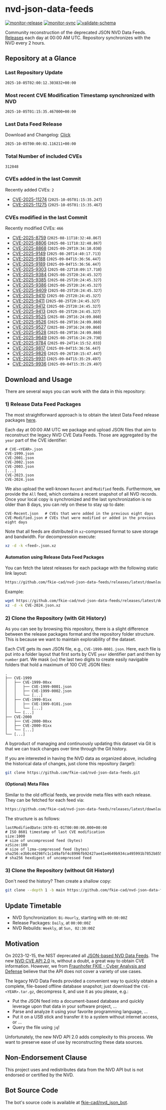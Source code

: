 # nvd-json-data-feeds

[![monitor-release](https://github.com/fkie-cad/nvd-json-data-feeds/actions/workflows/monitor_release.yml/badge.svg)](https://github.com/fkie-cad/nvd-json-data-feeds/actions/workflows/monitor_release.yml)
[![monitor-sync](https://github.com/fkie-cad/nvd-json-data-feeds/actions/workflows/monitor_sync.yml/badge.svg)](https://github.com/fkie-cad/nvd-json-data-feeds/actions/workflows/monitor_sync.yml)
[![validate-schema](https://github.com/fkie-cad/nvd-json-data-feeds/actions/workflows/validate_schema.yml/badge.svg)](https://github.com/fkie-cad/nvd-json-data-feeds/actions/workflows/validate_schema.yml)

Community reconstruction of the deprecated JSON NVD Data Feeds.
[Releases](https://github.com/fkie-cad/nvd-json-data-feeds/releases/latest) each day at 00:00 AM UTC.
Repository synchronizes with the NVD every 2 hours.

## Repository at a Glance

### Last Repository Update

```plain
2025-10-05T02:00:12.303832+00:00
```

### Most recent CVE Modification Timestamp synchronized with NVD

```plain
2025-10-05T01:15:35.467000+00:00
```

### Last Data Feed Release

Download and Changelog: [Click](https://github.com/fkie-cad/nvd-json-data-feeds/releases/latest)

```plain
2025-10-05T00:00:02.116211+00:00
```

### Total Number of included CVEs

```plain
312848
```

### CVEs added in the last Commit

Recently added CVEs: `2`

- [CVE-2025-11274](CVE-2025/CVE-2025-112xx/CVE-2025-11274.json) (`2025-10-05T01:15:35.247`)
- [CVE-2025-11275](CVE-2025/CVE-2025-112xx/CVE-2025-11275.json) (`2025-10-05T01:15:35.467`)


### CVEs modified in the last Commit

Recently modified CVEs: `466`

- [CVE-2025-8759](CVE-2025/CVE-2025-87xx/CVE-2025-8759.json) (`2025-08-11T18:32:48.867`)
- [CVE-2025-8806](CVE-2025/CVE-2025-88xx/CVE-2025-8806.json) (`2025-08-11T18:32:48.867`)
- [CVE-2025-8868](CVE-2025/CVE-2025-88xx/CVE-2025-8868.json) (`2025-09-29T19:34:10.030`)
- [CVE-2025-9149](CVE-2025/CVE-2025-91xx/CVE-2025-9149.json) (`2025-08-20T14:40:17.713`)
- [CVE-2025-9188](CVE-2025/CVE-2025-91xx/CVE-2025-9188.json) (`2025-09-04T15:36:56.447`)
- [CVE-2025-9189](CVE-2025/CVE-2025-91xx/CVE-2025-9189.json) (`2025-09-04T15:36:56.447`)
- [CVE-2025-9303](CVE-2025/CVE-2025-93xx/CVE-2025-9303.json) (`2025-08-22T18:09:17.710`)
- [CVE-2025-9384](CVE-2025/CVE-2025-93xx/CVE-2025-9384.json) (`2025-08-25T20:24:45.327`)
- [CVE-2025-9385](CVE-2025/CVE-2025-93xx/CVE-2025-9385.json) (`2025-08-25T20:24:45.327`)
- [CVE-2025-9386](CVE-2025/CVE-2025-93xx/CVE-2025-9386.json) (`2025-08-25T20:24:45.327`)
- [CVE-2025-9409](CVE-2025/CVE-2025-94xx/CVE-2025-9409.json) (`2025-08-25T20:24:45.327`)
- [CVE-2025-9410](CVE-2025/CVE-2025-94xx/CVE-2025-9410.json) (`2025-08-25T20:24:45.327`)
- [CVE-2025-9411](CVE-2025/CVE-2025-94xx/CVE-2025-9411.json) (`2025-08-25T20:24:45.327`)
- [CVE-2025-9412](CVE-2025/CVE-2025-94xx/CVE-2025-9412.json) (`2025-08-25T20:24:45.327`)
- [CVE-2025-9413](CVE-2025/CVE-2025-94xx/CVE-2025-9413.json) (`2025-08-25T20:24:45.327`)
- [CVE-2025-9525](CVE-2025/CVE-2025-95xx/CVE-2025-9525.json) (`2025-08-29T16:24:09.860`)
- [CVE-2025-9526](CVE-2025/CVE-2025-95xx/CVE-2025-9526.json) (`2025-08-29T16:24:09.860`)
- [CVE-2025-9527](CVE-2025/CVE-2025-95xx/CVE-2025-9527.json) (`2025-08-29T16:24:09.860`)
- [CVE-2025-9528](CVE-2025/CVE-2025-95xx/CVE-2025-9528.json) (`2025-08-29T16:24:09.860`)
- [CVE-2025-9649](CVE-2025/CVE-2025-96xx/CVE-2025-9649.json) (`2025-08-29T16:24:29.730`)
- [CVE-2025-9784](CVE-2025/CVE-2025-97xx/CVE-2025-9784.json) (`2025-09-24T14:15:52.033`)
- [CVE-2025-9817](CVE-2025/CVE-2025-98xx/CVE-2025-9817.json) (`2025-09-04T15:36:56.447`)
- [CVE-2025-9826](CVE-2025/CVE-2025-98xx/CVE-2025-9826.json) (`2025-09-26T10:15:47.447`)
- [CVE-2025-9931](CVE-2025/CVE-2025-99xx/CVE-2025-9931.json) (`2025-09-04T15:35:29.497`)
- [CVE-2025-9936](CVE-2025/CVE-2025-99xx/CVE-2025-9936.json) (`2025-09-04T15:35:29.497`)


## Download and Usage

There are several ways you can work with the data in this repository:

### 1) Release Data Feed Packages

The most straightforward approach is to obtain the latest Data Feed release packages [here](https://github.com/fkie-cad/nvd-json-data-feeds/releases/latest).

Each day at 00:00 AM UTC we package and upload JSON files that aim to reconstruct the legacy NVD CVE Data Feeds.
Those are aggregated by the `year` part of the CVE identifier:

```
# CVE-<YEAR>.json
CVE-1999.json
CVE-2001.json
CVE-2002.json
CVE-2003.json
[...]
CVE-2023.json
CVE-2024.json
```

We also upload the well-known `Recent` and `Modified` feeds.
Furthermore, we provide the `All` feed, which contains a recent snapshot of all NVD records.
Once your local copy is synchronized and the last synchronization is no older than 8 days, you can rely on these to stay up to date:

```plain
CVE-Recent.json   # CVEs that were added in the previous eight days
CVE-Modified.json # CVEs that were modified or added in the previous eight days
```

Note that all feeds are distributed in `xz`-compressed format to save storage and bandwidth.
For decompression execute:

```sh
xz -d -k <feed>.json.xz
```

#### Automation using Release Data Feed Packages

You can fetch the latest releases for each package with the following static link layout:

```sh
https://github.com/fkie-cad/nvd-json-data-feeds/releases/latest/download/CVE-<YEAR>.json.xz
```

Example:

```sh
wget https://github.com/fkie-cad/nvd-json-data-feeds/releases/latest/download/CVE-2024.json.xz
xz -d -k CVE-2024.json.xz
```

### 2) Clone the Repository (with Git History)

As you can see by browsing this repository, there is a slight difference between the release packages format and the repository folder structure.
This is because we want to maintain explorability of the dataset.

Each CVE gets its own JSON file, e.g., `CVE-1999-0001.json`.
Here, each file is put into a folder layout that first sorts by CVE `year` identifier part and then by `number` part.
We mask (`xx`) the last two digits to create easily navigable folders that hold a maximum of 100 CVE JSON files:

```plain
.
├── CVE-1999
│   ├── CVE-1999-00xx
│   │   ├── CVE-1999-0001.json
│   │   ├── CVE-1999-0002.json
│   │   └── [...]
│   ├── CVE-1999-01xx
│   │   ├── CVE-1999-0101.json
│   │   └── [...]
│   └── [...]
├── CVE-2000
│   ├── CVE-2000-00xx
│   ├── CVE-2000-01xx
│   └── [...]
└── [...]
```

A byproduct of managing and continuously updating this dataset via Git is that we can track changes over time through the Git history.

If you are interested in having the NVD data as organized above, including the historical data of changes, just clone this repository (large!):

```sh
git clone https://github.com/fkie-cad/nvd-json-data-feeds.git
```

#### (Optional) Meta Files

Similar to the old official feeds, we provide meta files with each release. They can be fetched for each feed via:

```sh
https://github.com/fkie-cad/nvd-json-data-feeds/releases/latest/download/CVE-<YEAR>.meta
```

The structure is as follows:

```plain
lastModifiedDate:1970-01-01T00:00:00.000+00:00                          # ISO 8601 timestamp of last CVE modification
size:1000                                                               # size of uncompressed feed (bytes)
xzSize:100                                                              # size of lzma-compressed feed (bytes)
sha256:e3b0c44298fc1c149afbf4c8996fb92427ae41e4649b934ca495991b7852b855 # sha256 hexdigest of uncompressed feed
```

### 3) Clone the Repository (without Git History)

Don't need the history? Then create a shallow copy:

```sh
git clone --depth 1 -b main https://github.com/fkie-cad/nvd-json-data-feeds.git
```


## Update Timetable

* NVD Synchronization: `Bi-Hourly`, starting with `00:00:00Z`
* Release Packages: `Daily`, at `00:00:00Z`
* NVD Rebuilds: `Weekly`, at `Sun, 02:30:00Z`


## Motivation

On 2023-12-15, the NIST deprecated all [JSON-based NVD Data Feeds](https://nvd.nist.gov/vuln/data-feeds#divRetirementBanner-1).
The new [NVD CVE API 2.0](https://nvd.nist.gov/developers/vulnerabilities) is, without a doubt, a great way to obtain CVE information.
However, we from [Fraunhofer FKIE - Cyber Analysis and Defense](https://www.fkie.fraunhofer.de/en/departments/cad.html) believe that the API does not cover a variety of use cases.

The legacy NVD Data Feeds provided a convenient way to quickly obtain a complete, file-based offline database snapshot; just download the `CVE-<YEAR>.tar.gz`, decompress it, and use it as you please, e.g.:

- Put the JSON feed into a document-based database and quickly leverage upon that data in your software project, ...
- Parse and analyze it using your favorite programming language, ...
- Put it on a USB stick and transfer it to a system without internet access, or ...
- Query the file using `jq`!

Unfortunately, the new NVD API 2.0 adds complexity to this process.
We want to preserve ease of use by reconstructing these data sources.

## Non-Endorsement Clause

This project uses and redistributes data from the NVD API but is not endorsed or certified by the NVD.

## Bot Source Code

The bot's source code is available at [fkie-cad/nvd\_json\_bot](https://github.com/fkie-cad/nvd_json_bot).